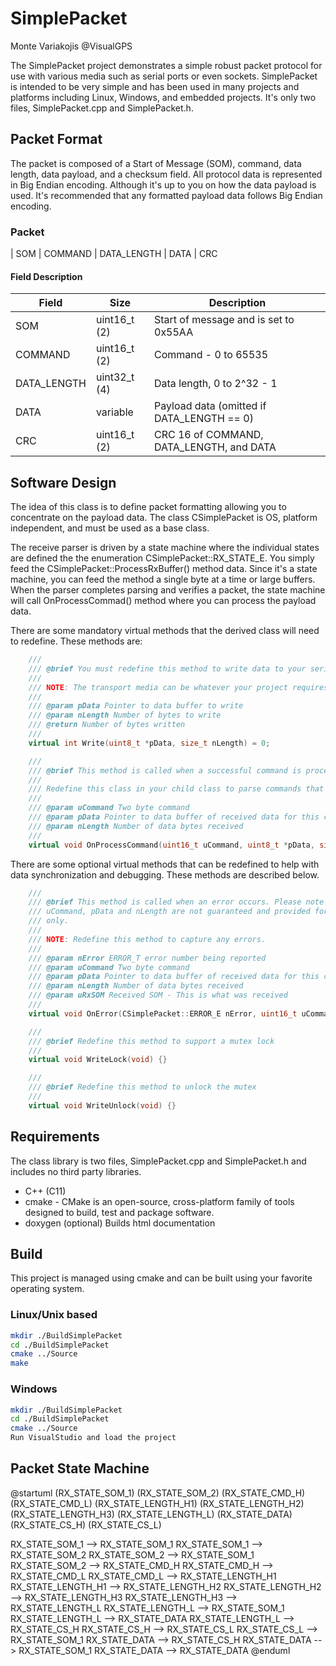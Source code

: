 # SimplePacket

Monte Variakojis @VisualGPS

The SimplePacket project demonstrates a simple robust packet protocol for use with various media such as serial ports or even sockets. SimplePacket is intended to be very simple and has been used in many projects and platforms including Linux, Windows, and embedded projects. It's only two files, SimplePacket.cpp and SimplePacket.h.

## Packet Format

The packet is composed of a Start of Message (SOM), command, data length, data payload, and a checksum field. All protocol data is represented in Big Endian encoding. Although it's up to you on how the data payload is used. It's recommended that any formatted payload data follows Big Endian encoding.

### Packet

| SOM | COMMAND | DATA_LENGTH | DATA | CRC

#### Field Description

| Field       | Size          | Description                                             |
| ----------- | ------------- | ------------------------------------------------------- |
| SOM         | uint16_t (2)  | Start of message and is set to 0x55AA                   |
| COMMAND     | uint16_t (2)  | Command - 0 to 65535                                    |
| DATA_LENGTH | uint32_t (4)  | Data length, 0 to 2^32 - 1                              |
| DATA        | variable      | Payload data (omitted if DATA_LENGTH == 0)              |
| CRC         | uint16_t (2)  | CRC 16 of COMMAND, DATA_LENGTH, and DATA                |

## Software Design

The idea of this class is to define packet formatting allowing you to concentrate on the payload data. The class CSimplePacket is OS, platform independent, and must be used as a base class. 

The receive parser is driven by a state machine where the individual states are defined the the enumeration CSimplePacket::RX_STATE_E. You simply feed the CSimplePacket::ProcessRxBuffer() method data. Since it's a state machine, you can feed the method a single byte at a time or large buffers. When the parser completes parsing and verifies a packet, the state machine will call OnProcessCommad() method where you can process the payload data.

There are some mandatory virtual methods that the derived class will need to redefine. These methods are:

```cpp
    ///
    /// @brief You must redefine this method to write data to your serial media.
    ///
    /// NOTE: The transport media can be whatever your project requires.
    ///
    /// @param pData Pointer to data buffer to write
    /// @param nLength Number of bytes to write
    /// @return Number of bytes written
    ///
    virtual int Write(uint8_t *pData, size_t nLength) = 0;

    ///
    /// @brief This method is called when a successful command is processed
    ///
    /// Redefine this class in your child class to parse commands that you have defined.
    ///
    /// @param uCommand Two byte command
    /// @param pData Pointer to data buffer of received data for this command
    /// @param nLength Number of data bytes received
    ///
    virtual void OnProcessCommand(uint16_t uCommand, uint8_t *pData, size_t nLength) = 0;
```

There are some optional virtual methods that can be redefined to help with data synchronization and debugging. These methods are described below.

```cpp
    ///
    /// @brief This method is called when an error occurs. Please note that
    /// uCommand, pData and nLength are not guaranteed and provided for debugging reference
    /// only.
    ///
    /// NOTE: Redefine this method to capture any errors.
    ///
    /// @param nError ERROR_T error number being reported
    /// @param uCommand Two byte command
    /// @param pData Pointer to data buffer of received data for this command
    /// @param nLength Number of data bytes received
    /// @param uRxSOM Received SOM - This is what was received
    ///
    virtual void OnError(CSimplePacket::ERROR_E nError, uint16_t uCommand, uint8_t *pData, size_t nLength, uint16_t uRxSOM){}

    ///
    /// @brief Redefine this method to support a mutex lock
    ///
    virtual void WriteLock(void) {}

    ///
    /// @brief Redefine this method to unlock the mutex
    ///
    virtual void WriteUnlock(void) {}
```

## Requirements

The class library is two files, SimplePacket.cpp and SimplePacket.h and includes no third party libraries.

- C++ (C11)
- cmake - CMake is an open-source, cross-platform family of tools designed to build, test and package software. 
- doxygen (optional) Builds html documentation

## Build

This project is managed using cmake and can be built using your favorite operating system.

### Linux/Unix based

```bash
mkdir ./BuildSimplePacket
cd ./BuildSimplePacket
cmake ../Source
make
```

### Windows

```bash
mkdir ./BuildSimplePacket
cd ./BuildSimplePacket
cmake ../Source
Run VisualStudio and load the project
```

## Packet State Machine

@startuml
(RX_STATE_SOM_1)
(RX_STATE_SOM_2)
(RX_STATE_CMD_H)
(RX_STATE_CMD_L)
(RX_STATE_LENGTH_H1)
(RX_STATE_LENGTH_H2)
(RX_STATE_LENGTH_H3)
(RX_STATE_LENGTH_L)
(RX_STATE_DATA)
(RX_STATE_CS_H)
(RX_STATE_CS_L)


RX_STATE_SOM_1 --> RX_STATE_SOM_1
RX_STATE_SOM_1 --> RX_STATE_SOM_2
RX_STATE_SOM_2 --> RX_STATE_SOM_1
RX_STATE_SOM_2 --> RX_STATE_CMD_H
RX_STATE_CMD_H --> RX_STATE_CMD_L
RX_STATE_CMD_L --> RX_STATE_LENGTH_H1
RX_STATE_LENGTH_H1 --> RX_STATE_LENGTH_H2
RX_STATE_LENGTH_H2 --> RX_STATE_LENGTH_H3
RX_STATE_LENGTH_H3 --> RX_STATE_LENGTH_L
RX_STATE_LENGTH_L --> RX_STATE_SOM_1
RX_STATE_LENGTH_L --> RX_STATE_DATA
RX_STATE_LENGTH_L --> RX_STATE_CS_H
RX_STATE_CS_H --> RX_STATE_CS_L
RX_STATE_CS_L --> RX_STATE_SOM_1
RX_STATE_DATA --> RX_STATE_CS_H
RX_STATE_DATA --> RX_STATE_SOM_1
RX_STATE_DATA --> RX_STATE_DATA
@enduml
